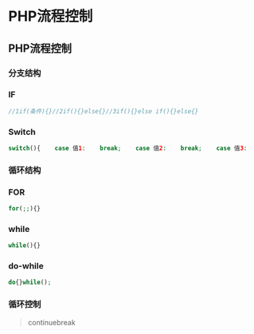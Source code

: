 # PHP流程控制

## PHP流程控制

### 分支结构

### IF

```php
//1if(条件){}//2if(){}else{}//3if(){}else if(){}else{}
```

### Switch

```php
switch(){    case 值1:    break;    case 值2:    break;    case 值3:    break;    default:}
```

### 循环结构

### FOR

```php
for(;;){}
```

### while

```php
while(){}
```

### do-while

```php
do{}while();
```

### 循环控制

> continuebreak
>
